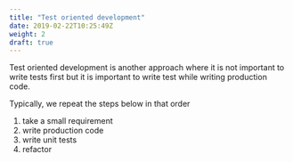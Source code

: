 ```yaml
---
title: "Test oriented development"
date: 2019-02-22T10:25:49Z
weight: 2
draft: true
---
```


Test oriented development is another approach where it is not important to write tests first but it is important to write test while writing production code. 

Typically, we repeat the steps below in that order
1. take a small requirement
2. write production code
3. write unit tests
4. refactor